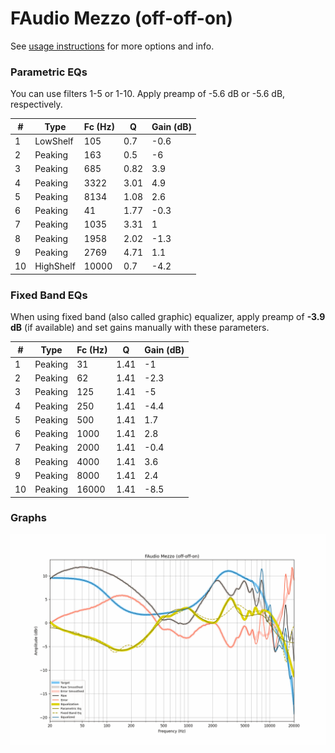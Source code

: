 # FAudio Mezzo (off-off-on)
See [usage instructions](https://github.com/jaakkopasanen/AutoEq#usage) for more options and info.

### Parametric EQs
You can use filters 1-5 or 1-10. Apply preamp of -5.6 dB or -5.6 dB, respectively.

|   # | Type      |   Fc (Hz) |    Q |   Gain (dB) |
|-----|-----------|-----------|------|-------------|
|   1 | LowShelf  |       105 | 0.7  |        -0.6 |
|   2 | Peaking   |       163 | 0.5  |        -6   |
|   3 | Peaking   |       685 | 0.82 |         3.9 |
|   4 | Peaking   |      3322 | 3.01 |         4.9 |
|   5 | Peaking   |      8134 | 1.08 |         2.6 |
|   6 | Peaking   |        41 | 1.77 |        -0.3 |
|   7 | Peaking   |      1035 | 3.31 |         1   |
|   8 | Peaking   |      1958 | 2.02 |        -1.3 |
|   9 | Peaking   |      2769 | 4.71 |         1.1 |
|  10 | HighShelf |     10000 | 0.7  |        -4.2 |

### Fixed Band EQs
When using fixed band (also called graphic) equalizer, apply preamp of **-3.9 dB** (if available) and set gains manually with these parameters.

|   # | Type    |   Fc (Hz) |    Q |   Gain (dB) |
|-----|---------|-----------|------|-------------|
|   1 | Peaking |        31 | 1.41 |        -1   |
|   2 | Peaking |        62 | 1.41 |        -2.3 |
|   3 | Peaking |       125 | 1.41 |        -5   |
|   4 | Peaking |       250 | 1.41 |        -4.4 |
|   5 | Peaking |       500 | 1.41 |         1.7 |
|   6 | Peaking |      1000 | 1.41 |         2.8 |
|   7 | Peaking |      2000 | 1.41 |        -0.4 |
|   8 | Peaking |      4000 | 1.41 |         3.6 |
|   9 | Peaking |      8000 | 1.41 |         2.4 |
|  10 | Peaking |     16000 | 1.41 |        -8.5 |

### Graphs
![](./FAudio%20Mezzo%20(off-off-on).png)
